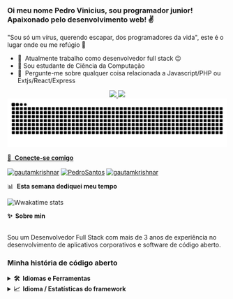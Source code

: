 ### Oi meu nome Pedro Vinicius, sou programador junior! Apaixonado pelo desenvolvimento web! ✌️
"Sou só um vírus, querendo escapar, dos programadores da vida", este é o lugar onde eu  me refúgio :rofl:

- 🔭 &nbsp;Atualmente trabalho como desenvolvedor full stack :wink:
- 🌱 Sou estudante de Ciência da Computação
- 💬 &nbsp;Pergunte-me sobre qualquer coisa relacionada a Javascript/PHP ou Extjs/React/Express

<div align="center">
  <a href="https://github.com/PedroSantosWEBDEV">
  <img height="180em" src="https://github-readme-stats-3a0tqtva1-pedrosantoswebdev.vercel.app/api?username=pedrosantoswebdev&show_icons=true&theme=dark"/>
  <img height="180em" src="https://github-readme-stats-3a0tqtva1-pedrosantoswebdev.vercel.app/api/top-langs/?username=pedrosantoswebdev&layout=compact&langs_count=7&theme=dark"/>
</div>
 <div> 
 
 <!-- ![Snake animation](https://github.com/PedroSantosWEBDEV/PedroSantosWEBDEV/blob/output/github-contribution-grid-snake.svg) -->
 <picture>
  <source media="(prefers-color-scheme: dark)" srcset="github-snake-dark.svg" />
  <source media="(prefers-color-scheme: light)" srcset="github-snake.svg" />
  <img alt="github-snake" src="github-snake.svg" />
</picture>

</div>

<!-- 📕 &nbsp;**Últimas postagens do blog** -->
<!-- BLOG-POST-LIST:START -->
<!-- - [Como evitar que o GitHub suspenda seus gatilhos baseados em cronjob](https://dev.to/gautamkrishnar/how-to-prevent-github-from-suspending-your-cronjob-based-triggers-knf)
- [Como construí uma das 20 ações do Github mais usadas](https://www.gautamkrishnar.com/how-i-built-one-of-the-top-20-most-used-github-actions/ )
- [Mostre suas postagens mais recentes do dev.to automaticamente no leia-me do seu perfil do GitHub](https://dev.to/gautamkrishnar/show-your-latest-dev-to-posts-automatically-in-your-github-profile-readme -3nk8)
- [Modo Deus em navegadores: document.designMode = &quot;on&quot;](https://dev.to/gautamkrishnar/god-mode-in-browsers-document-designmode-on-2pmo) -->
<!-- BLOG-POST-LIST:END -->

🔗 &nbsp;**Conecte-se comigo**
<p align="left">
<a href="https://twitter.com/pedro_vcfs" target="blank"><img align="center" src="https://raw.githubusercontent.com/rahuldkjain/github-profile-readme-generator /master/src/images/icons/Social/twitter.svg" alt="gautamkrishnar" height="30" width="40" /></a>
<a href="www.linkedin.com/in/pedro-santos-74752219a" target="blank"><img align="center" src="https://raw.githubusercontent.com/rahuldkjain/github-profile-readme-generator/master/src/images/icons/Social/linked-in-alt.svg" alt="PedroSantos" height="30" width="40" /></a>
<a href="https://instagram.com/vinf_santos" target="blank"><img align="center" src="https://raw.githubusercontent.com/rahuldkjain/github-profile-readme-generator /master/src/images/icons/Social/instagram.svg" alt="gautamkrishnar" height="30" width="40" /></a>

📊 &nbsp;**Esta semana dediquei meu tempo**

![Wwakatime stats](https://github-readme-stats.vercel.app/api/wakatime?username=pedrosantoswebdev&hide_title=true&hide_border=true&langs_count=5&bg_color=00000000&text_color=777)

<detalhes>
   <summary><b>✨&nbsp;&nbsp;Sobre&nbsp;min</b></summary>
   <br/>

Sou um Desenvolvedor Full Stack com mais de 3 anos de experiência no desenvolvimento de aplicativos corporativos e software de código aberto.

### Minha história de código aberto


<details>
   <summary><b>🛠️&nbsp;&nbsp;Idiomas&nbsp;e&nbsp;Ferramentas</b></summary>
   <br/>
   <p align="left"> 
<a href="https://cordova.apache.org/" target="_blank"> <img src="https://www.vectorlogo.zone/logos/apache_cordova/apache_cordova-icon.svg" alt="apachecordova" width="40" height="40"/> </a> <a href="https://aws.amazon.com" target="_blank"> <img src="https://raw.githubusercontent.com/devicons/devicon/master/icons/amazonwebservices/amazonwebservices-original-wordmark.svg" alt="aws" width="40" height="40"/> </a>  <a href="https://getbootstrap.com" target="_bl ank"> <img src="https://raw.githubusercontent.com/devicons/devicon/master/icons/bootstrap/bootstrap-plain-wordmark.svg" alt="bootstrap" width="40" height="40 "/> </a> <a href="https://www.cprogramming.com/" target="_blank"> <img src="https://raw.githubusercontent.com/devicons/devicon/master/icons/c/c-original.svg" alt="c" width="40" height="40"/> </a> <a href= "https://www.w3schools.com/cpp/" target="_blank"> <img src="https://raw.githubusercontent.com/devicons/devicon/master/icons/cplusplus/cplusplus-original.svg " alt="cplusplus" width="40" height="40"/> </a> <a href="https://www.w3schools.com/css/" target="_blank"> <img src= "https://raw.githubusercontent.com/devicons/devicon/master/icons/css3/css3-original-wordmark.svg" alt="css3" width="40" height="40"/> </a> <a href="https://www.docker.com/" target="_blank"> <img src="https://raw.githubusercontent.com/devicons/devicon/master/icons/docker/docker-original-wordmark.svg" alt="docker" width="40" height="40"/> </a> <a href="https://expressjs.com" target="_blank"> <img src="https://raw.githubusercontent.com/devicons/devicon/master/icons/express/express-original-wordmark.svg" alt="express" width="40" height="40"/> </a> <a href="https://www.w3.org/html/" target="_blank"> <img src="https://raw.githubusercontent.com/devicons/devicon/master/icons/html5/html5-original-wordmark.svg" alt="html5" width="40" height="40"/> </a>  <a href="https://developer.mozilla.org/en-US/docs/Web/JavaScript" target="_blank"> <img src="https://raw.githubusercontent.com/devicons/devicon/master/icons/javascript/javascript-original.svg" alt="javascript" width="40" height="40"/> </ a>  <a href="https://www.linux.org/" target="_blank"> <img src="https://raw.githubusercontent.com/devicons/devicon/master/icons/linux/linux-original.svg" alt="linux" width="40" height="40"/> </a>   <a href="https://www.mongodb.com/" target="_blank"> <img src="https://raw.githubusercontent.com/devicons/devicon/master/icons/mongodb/mongodb-original-wordmark.svg" alt="mongodb" width="40" height="40"/> </a> <a href="https://www.mysql.com/" target="_blank"> <img src="https://raw.githubusercontent.com/devicons/devicon/master/icons/mysql/mysql-original-wordmark.svg" alt="mysql" width="40" height="40"/> </a><a href="https://nodejs.org" target="_blank"> <img src="https://raw.githubusercontent.com/devicons/devicon/master/icons/nodejs/nodejs-original-wordmark.svg" alt="nodejs" width="40" height="40"/> </a> <a href="https://www.php.net" target="_blank"> <img src="https://raw.githubusercontent.com/devicons/devicon/master/icons/php/php-original.svg" alt="php" width="40" height="40"/> </a> <a href="https://www.postgresql.org" target="_blank"> <img src="https://raw.githubusercontent.com/devicons/devicon/master/icons/postgresql/postgresql-original-wordmark.svg" alt="postgresql" width="40" height="40"/> </a> <a href="https://postman.com" target="_blank"> <img src="https://www.vectorlogo.zone/logos/getpostman/getpostman-icon.svg" alt= "postman" width="40" height="40"/> </a> <a href="https://reactjs.org/" target="_blank"> <img src="https://raw.githubusercontent.com/devicons/devicon/master/icons/react/react-original-wordmark.svg" alt="react" width="40" height="40"/> </a> </p>
</details>

<details>
<summary><b>📈&nbsp;&nbsp;Idioma&nbsp;/&nbsp;Estatísticas do framework</b></summary>
   <br/>
   <a href='https://profile.codersrank.io/user/pedrosantoswebdev/'>
   <img src='http://cr-skills-chart-widget.azurewebsites.net/api/api?username=pedrosantoswebdev&padding=30&skills=go,html,json,javascript,less,mysql,php,pandas,python,reactjs,scss'>
   </a>

</details>


